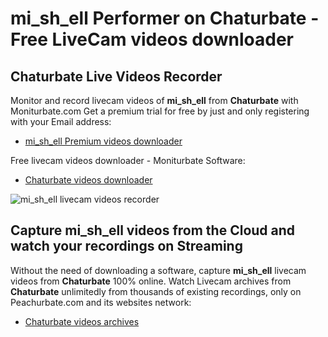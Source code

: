 # mi_sh_ell Performer on Chaturbate - Free LiveCam videos downloader

## Chaturbate Live Videos Recorder

Monitor and record livecam videos of **mi_sh_ell** from **Chaturbate** with Moniturbate.com
Get a premium trial for free by just and only registering with your Email address:
* [mi_sh_ell Premium videos downloader](https://moniturbate.com/request-demo-licence-key.html)

Free livecam videos downloader - Moniturbate Software:
* [Chaturbate videos downloader](https://moniturbate.com/moniturbate-download-software.html)

![mi_sh_ell livecam videos recorder](https://peachurnet.com/templates/moniturbate-software.png)


## Capture mi_sh_ell videos from the Cloud and watch your recordings on Streaming

Without the need of downloading a software, capture **mi_sh_ell** livecam videos from **Chaturbate** 100% online.
Watch Livecam archives from **Chaturbate** unlimitedly from thousands of existing recordings, only on Peachurbate.com and its websites network:
* [Chaturbate videos archives](https://peachurnet.com/)